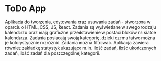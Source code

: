 # ToDo App

Aplikacja do tworzenia, edytowania oraz usuwania zadań - stworzona w oparciu o HTML, CSS, JS, React.
Zadania są wyświetlane w swego rodzaju kalendarzu oraz mają graficzne przedstawienie w postaci bloków na siatce kalendarza.
Zadania posiadają swoją kategorię, dzieki czemu łatwo można je kolorystycznie rozróżnić.
Zadania można filtrować. Aplikacja zawiera również zakładkę statystyk ukazujące m.in. ilość zadań, ilość ukończonych zadań, ilość zadań dla poszczególnej kategorii.
